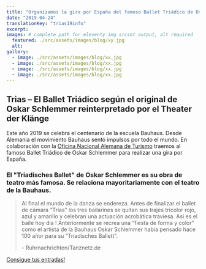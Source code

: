 ```yaml
---
title: "Organizamos la gira por España del famoso Ballet Triádico de Oskar Schlemmer"
date: "2019-04-24"
translationKey: "trias19info"
excerpt:
images: # complete path for eleventy img srcset output, alt required
  featured: ./src/assets/images/blog/xy.jpg
  alt:
gallery:
  - image: ./src/assets/images/blog/xx.jpg
  - image: ./src/assets/images/blog/xx.jpg
  - image: ./src/assets/images/blog/xx.jpg
  - image: ./src/assets/images/blog/xx.jpg
---
```


## Trias – El Ballet Triádico según el original de Oskar Schlemmer reinterpretado por el Theater der Klänge

Este año 2019 se celebra el centenario de la escuela Bauhaus. Desde Alemania el movimiento Bauhaus sentó impulsos por todo el mundo. En colaboración con la [Oficina Nacional Alemana de Turismo](https://www.germany.travel/es/index.html)​ traemos al famoso Ballet Triádico de Oskar Schlemmer para realizar una gira por España.

### El "Triadisches Ballet" de Oskar Schlemmer es su obra de teatro más famosa. Se relaciona mayoritariamente con el teatro de la Bauhaus.

> Al final el mundo de la danza se endereza. Antes de finalizar el ballet de cámara “Trias” los tres bailarines se quitan sus trajes tricolor rojo, azul y amarillo y celebran una actuación acrobática traviesa. Así es el baile hoy día ! Anteriormente se recrea una “fiesta de forma y color” como el artista de la Bauhaus Oskar Schlemmer había pensado hace 100 añor para su “Triadisches Ballett”.
>
> \- Ruhrnachrichten/Tanznetz.de

[Consigue tus entradas!](https://www.fundaciongoethe.org/eventos/)
